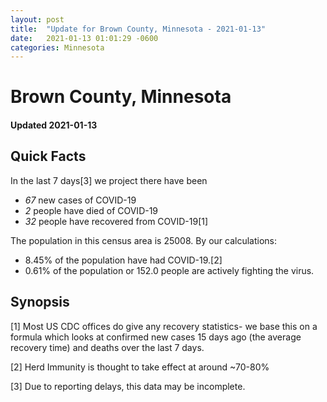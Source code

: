 ```yaml
---
layout: post
title:  "Update for Brown County, Minnesota - 2021-01-13"
date:   2021-01-13 01:01:29 -0600
categories: Minnesota
---
```


# Brown County, Minnesota
#### Updated 2021-01-13

## Quick Facts

In the last 7 days[3] we project there have been
- *67* new cases of COVID-19
- *2* people have died of COVID-19
- *32* people have recovered from COVID-19[1]

The population in this census area is 25008. By our calculations:
- 8.45% of the population have had COVID-19.[2]
- 0.61% of the population or 152.0 people are actively fighting the virus.

## Synopsis




[1] Most US CDC offices do give any recovery statistics- we base this on a formula which looks at confirmed new cases
15 days ago (the average recovery time) and deaths over the last 7 days.

[2] Herd Immunity is thought to take effect at around ~70-80%

[3] Due to reporting delays, this data may be incomplete.
 
    